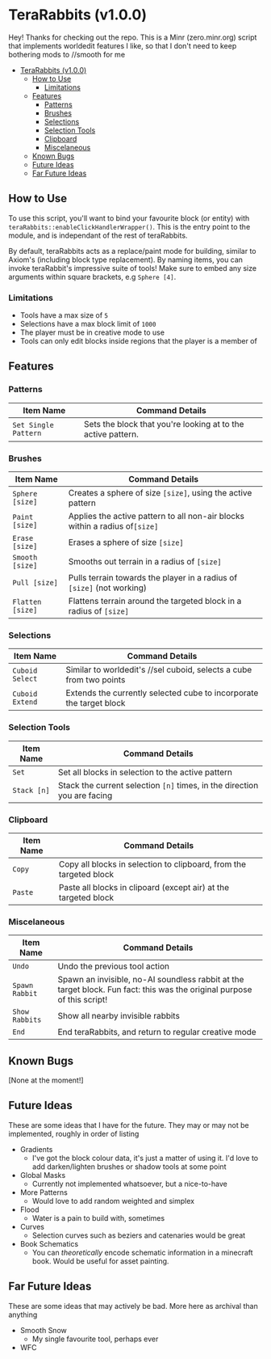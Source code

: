 # TeraRabbits (v1.0.0)

Hey! Thanks for checking out the repo. This is a Minr (zero.minr.org) script that implements worldedit features I like, so that I don't need to keep bothering mods to //smooth for me

- [TeraRabbits (v1.0.0)](#terarabbits-v100)
  - [How to Use](#how-to-use)
    - [Limitations](#limitations)
  - [Features](#features)
    - [Patterns](#patterns)
    - [Brushes](#brushes)
    - [Selections](#selections)
    - [Selection Tools](#selection-tools)
    - [Clipboard](#clipboard)
    - [Miscelaneous](#miscelaneous)
  - [Known Bugs](#known-bugs)
  - [Future Ideas](#future-ideas)
  - [Far Future Ideas](#far-future-ideas)

## How to Use
To use this script, you'll want to bind your favourite block (or entity) with `teraRabbits::enableClickHandlerWrapper()`. This is the entry point to the module, and is independant of the rest of teraRabbits. 

By default, teraRabbits acts as a replace/paint mode for building, similar to Axiom's (including block type replacement). By naming items, you can invoke teraRabbit's impressive suite of tools! Make sure to embed any size arguments within square brackets, e.g `Sphere [4]`.

### Limitations
+ Tools have a max size of `5`
+ Selections have a max block limit of `1000`
+ The player must be in creative mode to use
+ Tools can only edit blocks inside regions that the player is a member of

## Features
### Patterns
| Item Name            | Command Details                                              |
|----------------------|--------------------------------------------------------------|
| `Set Single Pattern` | Sets the block that you're looking at to the active pattern. |

### Brushes
| Item Name        | Command Details                                                             |
|------------------|-----------------------------------------------------------------------------|
| `Sphere [size]`  | Creates a sphere of size `[size]`, using the active pattern                 |
| `Paint [size]`   | Applies the active pattern to all non-air blocks within a radius of`[size]` |
| `Erase [size]`  | Erases a sphere of size `[size]`                                            |
| `Smooth [size]`  | Smooths out terrain in a radius of `[size]`                                 |
| `Pull [size]`    | Pulls terrain towards the player in a radius of `[size]` (not working)                   |
| `Flatten [size]` | Flattens terrain around the targeted block in a radius of `[size]`          |

### Selections
| Item Name       | Command Details                                                     |
|-----------------|---------------------------------------------------------------------|
| `Cuboid Select` | Similar to worldedit's //sel cuboid, selects a cube from two points |
| `Cuboid Extend` | Extends the currently selected cube to incorporate the target block |

### Selection Tools
| Item Name   | Command Details                                                          |
|-------------|--------------------------------------------------------------------------|
| `Set`       | Set all blocks in selection to the active pattern                        |
| `Stack [n]` | Stack the current selection `[n]` times, in the direction you are facing |

### Clipboard
| Item Name | Command Details                                                    |
|-----------|--------------------------------------------------------------------|
| `Copy`    | Copy all blocks in selection to clipboard, from the targeted block |
| `Paste`   | Paste all blocks in clipoard (except air) at the targeted block    |

### Miscelaneous
| Item Name      | Command Details                                                                                                         |
|----------------|-------------------------------------------------------------------------------------------------------------------------|
| `Undo`         | Undo the previous tool action                                                                                           |
| `Spawn Rabbit` | Spawn an invisible, no-AI soundless rabbit at the target block. Fun fact: this was the original purpose of this script!|
| `Show Rabbits` | Show all nearby invisible rabbits |
| `End`          | End teraRabbits, and return to regular creative mode                                                                    |

## Known Bugs
[None at the moment!]

## Future Ideas
These are some ideas that I have for the future. They may or may not be implemented, roughly in order of listing
+ Gradients
  + I've got the block colour data, it's just a matter of using it. I'd love to add darken/lighten brushes or shadow tools at some point
+ Global Masks
  + Currently not implemented whatsoever, but a nice-to-have
+ More Patterns
  + Would love to add random weighted and simplex
+ Flood
  + Water is a pain to build with, sometimes
+ Curves
  + Selection curves such as beziers and catenaries would be great
+ Book Schematics
  + You can _theoretically_ encode schematic information in a minecraft book. Would be useful for asset painting.

## Far Future Ideas
These are some ideas that may actively be bad. More here as archival than anything
+ Smooth Snow
  + My single favourite tool, perhaps ever
+ WFC